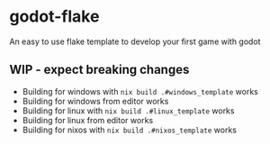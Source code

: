 # godot-flake
An easy to use flake template to develop your first game with godot

## WIP - expect breaking changes
* Building for windows with `nix build .#windows_template` works
* Building for windows from editor works
* Building for linux with `nix build .#linux_template` works
* Building for linux from editor works
* Building for nixos with `nix build .#nixos_template` works
